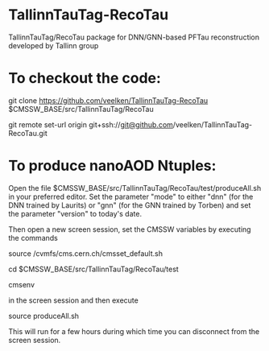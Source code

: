 # TallinnTauTag-RecoTau
TallinnTauTag/RecoTau package for DNN/GNN-based PFTau reconstruction developed by Tallinn group

# To checkout the code:
git clone https://github.com/veelken/TallinnTauTag-RecoTau $CMSSW_BASE/src/TallinnTauTag/RecoTau

git remote set-url origin  git+ssh://git@github.com/veelken/TallinnTauTag-RecoTau.git

# To produce nanoAOD Ntuples:
Open the file $CMSSW_BASE/src/TallinnTauTag/RecoTau/test/produceAll.sh in your preferred editor.
Set the parameter "mode" to either "dnn" (for the DNN trained by Laurits) or "gnn" (for the GNN trained by Torben) and set the parameter "version" to today's date.

Then open a new screen session, set the CMSSW variables by executing the commands

  source /cvmfs/cms.cern.ch/cmsset_default.sh

  cd $CMSSW_BASE/src/TallinnTauTag/RecoTau/test

  cmsenv

in the screen session and then execute

  source produceAll.sh

This will run for a few hours during which time you can disconnect from the screen session.

